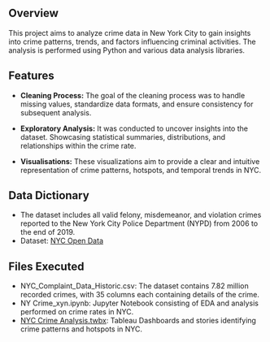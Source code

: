 ## Overview
This project aims to analyze crime data in New York City to gain insights into crime patterns, trends, and factors influencing criminal activities. The analysis is performed using Python and various data analysis libraries.

## Features

- **Cleaning Process:** The goal of the cleaning process was to handle missing values, standardize data formats, and ensure consistency for subsequent analysis.

- **Exploratory Analysis:** It was conducted to uncover insights into the dataset. Showcasing statistical summaries, distributions, and relationships within the crime rate. 

- **Visualisations:** These visualizations aim to provide a clear and intuitive representation of crime patterns, hotspots, and temporal trends in NYC.

## Data Dictionary

* The dataset includes all valid felony, misdemeanor, and violation crimes reported to the New York City Police Department (NYPD) from 2006 to the end of 2019. 
* Dataset: [NYC Open Data](https://data.cityofnewyork.us/Public-Safety/NYPD-Complaint-Data-Historic/qgea-i56i)

## Files Executed

* NYC_Complaint_Data_Historic.csv: The dataset contains 7.82 million recorded crimes, with 35 columns each containing details of the crime. 
* NY Crime_xyn.ipynb: Jupyter Notebook consisting of EDA and analysis performed on crime rates in NYC.
* [NYC Crime Analysis.twbx](https://public.tableau.com/app/profile/vidhi.ambwani/viz/NYPDCrimeAnalysis_17044994469650/UnravelingtheCrimeLandscape): Tableau Dashboards and stories identifying crime patterns and hotspots in NYC. 





